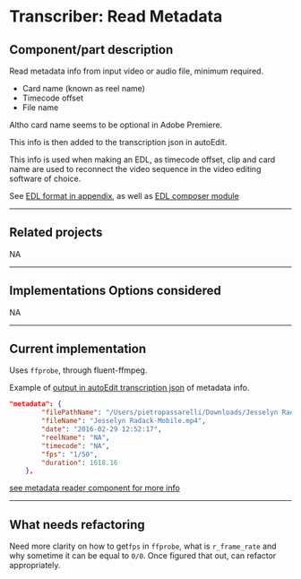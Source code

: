 # Transcriber: Read Metadata

## Component/part description 

Read metadata info from input video or audio file, minimum required.

* Card name (known as reel name)
* Timecode offset
* File name

Altho card name seems to be optional in Adobe Premiere.

<!-- Added fps. to the mix, explain how this is calculated -->


<!-- link to EDL format, and to edl composer module, for attributes needed-->

This info is then added to the transcription json in autoEdit. 

This info is used when making an EDL, as timecode offset, clip and card name are used to reconnect the video sequence in the video editing software of choice. 

See [EDL format in appendix](/edl-format.md), as well as [EDL composer module](https://github.com/OpenNewsLabs/autoEdit_2/tree/master/lib/edl_composer) 

---
## Related projects

NA

---
## Implementations Options considered

NA


---
## Current implementation

Uses `ffprobe`, through fluent-ffmpeg.

Example of [output in autoEdit transcription json](/autoedit-transcription-json.md) of metadata info.

```json
"metadata": {
		"filePathName": "/Users/pietropassarelli/Downloads/Jesselyn Radack-Mobile.mp4",
		"fileName": "Jesselyn Radack-Mobile.mp4",
		"date": "2016-02-29 12:52:17",
		"reelName": "NA",
		"timecode": "NA",
		"fps": "1/50",
		"duration": 1618.16
	},

```

[see metadata reader component for more info](https://github.com/OpenNewsLabs/autoEdit_2/tree/master/lib/interactive_transcription_generator/video_metadata_reader)

---
## What needs refactoring 

Need more clarity on how to get`fps` in `ffprobe`, what is `r_frame_rate` and why sometime it can be equal to `0/0`. Once figured that out, can refactor appropriately. 

<!-- need to figure out what is the fps ? -->